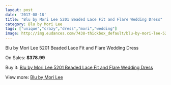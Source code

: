 ```yaml
---
layout: post
date: '2017-08-18'
title: "Blu by Mori Lee 5201 Beaded Lace Fit and Flare Wedding Dress"
category: Blu by Mori Lee
tags: ["unique","crazy","dress","mori","wedding"]
image: http://img.eudances.com/7438-thickbox_default/blu-by-mori-lee-5201-beaded-lace-fit-and-flare-wedding-dress.jpg
---
```

Blu by Mori Lee 5201 Beaded Lace Fit and Flare Wedding Dress

On Sales: **$378.99**
<a href="https://www.eudances.com/en/blu-by-mori-lee/2655-blu-by-mori-lee-5201-beaded-lace-fit-and-flare-wedding-dress.html"><amp-img layout="responsive" width="600" height="600" src="//img.eudances.com/7438-thickbox_default/blu-by-mori-lee-5201-beaded-lace-fit-and-flare-wedding-dress.jpg" alt="Blu by Mori Lee 5201 Beaded Lace Fit and Flare Wedding Dress 0" /></a>
<a href="https://www.eudances.com/en/blu-by-mori-lee/2655-blu-by-mori-lee-5201-beaded-lace-fit-and-flare-wedding-dress.html"><amp-img layout="responsive" width="600" height="600" src="//img.eudances.com/7443-thickbox_default/blu-by-mori-lee-5201-beaded-lace-fit-and-flare-wedding-dress.jpg" alt="Blu by Mori Lee 5201 Beaded Lace Fit and Flare Wedding Dress 1" /></a>
<a href="https://www.eudances.com/en/blu-by-mori-lee/2655-blu-by-mori-lee-5201-beaded-lace-fit-and-flare-wedding-dress.html"><amp-img layout="responsive" width="600" height="600" src="//img.eudances.com/7442-thickbox_default/blu-by-mori-lee-5201-beaded-lace-fit-and-flare-wedding-dress.jpg" alt="Blu by Mori Lee 5201 Beaded Lace Fit and Flare Wedding Dress 2" /></a>
<a href="https://www.eudances.com/en/blu-by-mori-lee/2655-blu-by-mori-lee-5201-beaded-lace-fit-and-flare-wedding-dress.html"><amp-img layout="responsive" width="600" height="600" src="//img.eudances.com/7441-thickbox_default/blu-by-mori-lee-5201-beaded-lace-fit-and-flare-wedding-dress.jpg" alt="Blu by Mori Lee 5201 Beaded Lace Fit and Flare Wedding Dress 3" /></a>
<a href="https://www.eudances.com/en/blu-by-mori-lee/2655-blu-by-mori-lee-5201-beaded-lace-fit-and-flare-wedding-dress.html"><amp-img layout="responsive" width="600" height="600" src="//img.eudances.com/7440-thickbox_default/blu-by-mori-lee-5201-beaded-lace-fit-and-flare-wedding-dress.jpg" alt="Blu by Mori Lee 5201 Beaded Lace Fit and Flare Wedding Dress 4" /></a>
<a href="https://www.eudances.com/en/blu-by-mori-lee/2655-blu-by-mori-lee-5201-beaded-lace-fit-and-flare-wedding-dress.html"><amp-img layout="responsive" width="600" height="600" src="//img.eudances.com/7439-thickbox_default/blu-by-mori-lee-5201-beaded-lace-fit-and-flare-wedding-dress.jpg" alt="Blu by Mori Lee 5201 Beaded Lace Fit and Flare Wedding Dress 5" /></a>

Buy it: [Blu by Mori Lee 5201 Beaded Lace Fit and Flare Wedding Dress](https://www.eudances.com/en/blu-by-mori-lee/2655-blu-by-mori-lee-5201-beaded-lace-fit-and-flare-wedding-dress.html "Blu by Mori Lee 5201 Beaded Lace Fit and Flare Wedding Dress")

View more: [Blu by Mori Lee](https://www.eudances.com/en/39-blu-by-mori-lee "Blu by Mori Lee")